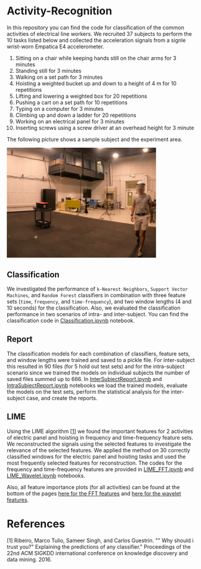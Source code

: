 # Activity-Recognition

In this repository you can find the code for classification of the common activities of electrical line workers. We recruited 37 subjects to perform the 10 tasks listed below and collected the acceleration signals from a signle wrist-worn Empatica E4 accelerometer.

1. Sitting on a chair while keeping hands still on the chair arms for 3 minutes
2. Standing still for 3 minutes
3. Walking on a set path for 3 minutes
4. Hoisting a weighted bucket up and down to a height of 4 m for 10 repetitions
5. Lifting and lowering a weighted box for 20 repetitions
6. Pushing a cart on a set path for 10 repetitions
7. Typing on a computer for 3 minutes
8. Climbing up and down a ladder for 20 repetitions
9. Working on an electrical panel for 3 minutes
10. Inserting screws using a screw driver at an overhead height for 3 minute

The following picture shows a sample subject and the experiment area.

<img src="./images/wrist.png" alt="subject" width="400"/>

## Classification
We investigated the performance of ```k-Nearest Neighbors```, ```Support Vector Machines```, and ```Random Forest``` classifiers in combination with three feature sets (```time```, ```frequency```, and ```time-frequency```), and  two window lengths (4 and 10 seconds) for the classification. Also, we evaluated the classification performance in two scenarios of intra- and inter-subject. You can find the classification code in [Classification.ipynb](Classification.ipynb) notebook.

## Report
The classification models for each combination of classifiers, feature sets, and window lengths were trained and saved to a pickle file. For inter-subject this resulted in 90 files (for 5 hold out test sets) and for the intra-subject scenario since we trained the models on individual subjects the number of saved files summed up to 666. In [InterSubjectReport.ipynb](InterSubjectReport.ipynb) and [IntraSubjectReport.ipynb](IntraSubjectReport.ipynb) notebooks we load the trained models, evaluate the models on the test sets, perform the statistical analysis for the inter-subject case, and create the reports.

## LIME
Using the LIME algorithm [[1]](#1) we found the important features for 2 activities of electric panel and hoisting in frequency and time-frequency feature sets. We reconstructed the signals using the selected features to investigate the relevance of the selected features. We applied the method on 30 correctly classified windows for the electric panel and hoisting tasks and used the most frequently selected features for reconstruction. The codes for the frequency and time-frequency features are provided in [LIME_FFT.ipynb](LIMEFFTReconstruction.ipynb) and [LIME_Wavelet.ipynb](LIMEWaveletReconstruction.ipynb) notebooks.

Also, all feature importance plots (for all activities) can be found at the bottom of the pages [here for the FFT features](https://saebragani.github.io/projects/HAR/LIMEFFTAllTasks.html) and [here for the wavelet features](https://saebragani.github.io/projects/HAR/LIMEWaveletAllTasks.html).

# References
<a id="1">[1]</a> Ribeiro, Marco Tulio, Sameer Singh, and Carlos Guestrin. "" Why should i trust you?" Explaining the predictions of any classifier." Proceedings of the 22nd ACM SIGKDD international conference on knowledge discovery and data mining. 2016.
